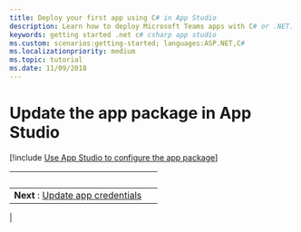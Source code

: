 ```yaml
---
title: Deploy your first app using C# in App Studio
description: Learn how to deploy Microsoft Teams apps with C# or .NET. in App Studio
keywords: getting started .net c# csharp app studio
ms.custom: scenarios:getting-started; languages:ASP.NET,C#
ms.localizationpriority: medium
ms.topic: tutorial
ms.date: 11/09/2018
---
```


# Update the app package in App Studio

[!include [Use App Studio to configure the app package](~/includes/get-started/get-started-use-app-studio.md)]

| &nbsp; | &nbsp; |
|:--- | ---:|
|**Next** : [Update app credentials](deploy-csharp-app.md#update-the-credentials-for-your-hosted-app) | &nbsp; |
|
